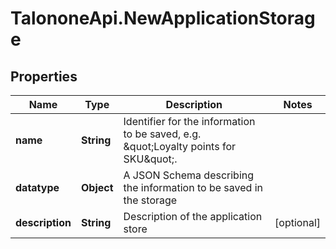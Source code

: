 # TalononeApi.NewApplicationStorage

## Properties
Name | Type | Description | Notes
------------ | ------------- | ------------- | -------------
**name** | **String** | Identifier for the information to be saved, e.g. \&quot;Loyalty points for SKU\&quot;. | 
**datatype** | **Object** | A JSON Schema describing the information to be saved in the storage | 
**description** | **String** | Description of the application store | [optional] 


